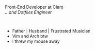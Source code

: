 Front-End Developer at Claro <br>
*...and Dotfiles Engineer*

<br>

- Father | Husband | Frustrated Musician
- Vim and Arch btw 
- I threw my mouse away
